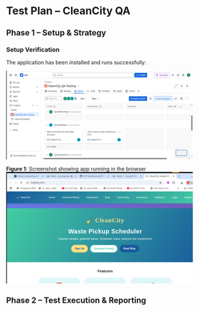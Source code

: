 # Test Plan – CleanCity QA

## Phase 1 – Setup & Strategy

### Setup Verification

The application has been installed and runs successfully:

![Jira Setup](./screenshots/jira-setup.png)

**Figure 1:** Screenshot showing app running in the browser
![Project Setup](./screenshots/project-setup.png)
<!--
# Test Plan – CleanCity QA

## 1. Introduction

This document outlines the testing strategy, objectives, scope, and approach for the CleanCity project to ensure delivery of a high-quality application.

## 2. Objectives & Scope

- Validate all core features: user registration, login, scheduling pickups, dashboard, admin panel, blog, community, and feedback.
- Ensure accessibility, usability, and responsiveness across devices.
- Identify and log defects early in the development cycle.

## 3. Test Strategy

- **Manual Testing:**  
  - Exploratory and scenario-based testing for all user flows.
  - UI/UX validation on desktop and mobile.
- **Automated Testing:**  
  - Unit and integration tests using Jest and React Testing Library.
  - Lighthouse audits for performance and accessibility.
- **Defect Tracking:**  
  - All issues logged in `tests/defect-log.md` and Jira.

## 4. Roles & Responsibilities

| Team Member   | Role                                 | Responsibilities                                      |
|---------------|--------------------------------------|-------------------------------------------------------|
| Siphesihle    | Manual Testing & Setup Lead          | Manual test case design, execution, defect logging    |
| Ishmael       | Automation & Tooling Engineer        | Automated test scripts, tooling, reporting            |
| Sharon        | Documentation & Functional Testing   | Test documentation, coverage summary, reporting       |

## 5. Test Environment

- **Frontend:** React app (`npm start`)
- **Browsers:** Chrome, Firefox, Edge
- **Devices:** Desktop, mobile (responsive testing)
- **Test Data:** Sample user accounts (admin, regular)

## 6. Test Deliverables

- `test-plan.md` (this document)
- `test-cases.md` (detailed test cases & checklists)
- `defect-log.md` (defect/issue log)
- Screenshots, logs, and final report

## 7. Schedule & Milestones

| Phase                  | Deliverable(s)           | Due Date           |
|------------------------|-------------------------|--------------------|
| Setup & Planning       | Test plan, environment  | July 2, 2025       |
| Test Design & Execution| Test cases, scripts     | July 9, 2025       |
| Reporting              | Final report, logs      | July 16, 2025      |

## 8. Risks & Mitigations

- **Limited device coverage:** Use browser emulators and real devices where possible.
- **Tooling issues:** Early setup and validation of test tools.
- **Time constraints:** Prioritize critical user flows for early testing.

## 9. Setup Verification

The application has been installed and runs successfully:

![Jira Setup](./screenshots/jira-setup.png)

**Figure 1:** Screenshot showing app running in the browser

---

*Update this plan as the project progresses and new risks or requirements

-->
## Phase 2 – Test Execution & Reporting
<!-- 
...existing code...

---

## 10. Week 2: Test Design & Early Execution

### 10.1 Test Case & Checklist Drafting

- Drafted initial test cases for core features (see `test-cases.md`):
  - User registration and login
  - Scheduling pickups
  - Dashboard navigation and data display
  - Admin panel access and controls
  - Blog and community features
  - Feedback submission
- Created checklists for UI/UX, accessibility, and responsiveness.

### 10.2 Early Test Scripts

- Manual test scripts executed for main user flows.
- Automated test scripts initiated using Jest and React Testing Library (see `tests/` folder).
- Lighthouse audits run for performance and accessibility.

### 10.3 Defect/Issue Logging

- Initial defects and issues logged in `defect-log.md`.
- Bugs categorized by severity and feature area.

### 10.4 Challenges & Changes

- **Test Data:** Needed to create multiple user accounts for admin/regular roles.
- **Tooling:** Minor issues with initial Jest setup, resolved by updating dependencies.
- **Coverage:** Some edge cases identified for further testing in Week 3.
- **Documentation:** Adjusted test case format for clarity and traceability.

---

*This section will be updated as additional test cases, scripts, and defects are added during Week 2.*
 -->

